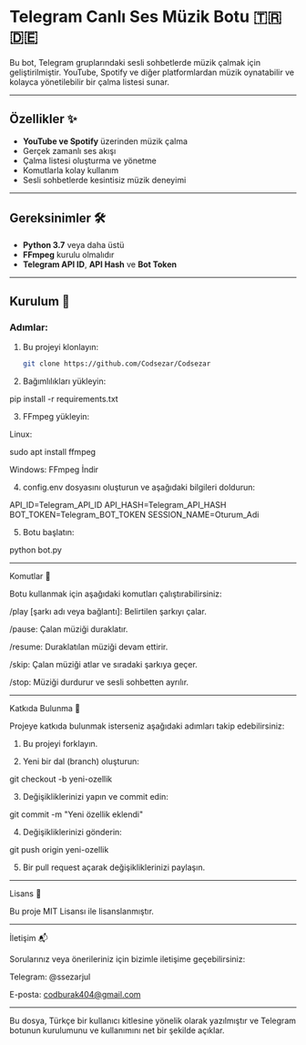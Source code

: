# Telegram Canlı Ses Müzik Botu 🇹🇷🇩🇪

Bu bot, Telegram gruplarındaki sesli sohbetlerde müzik çalmak için geliştirilmiştir. YouTube, Spotify ve diğer platformlardan müzik oynatabilir ve kolayca yönetilebilir bir çalma listesi sunar.

---

## Özellikler ✨
- **YouTube ve Spotify** üzerinden müzik çalma
- Gerçek zamanlı ses akışı
- Çalma listesi oluşturma ve yönetme
- Komutlarla kolay kullanım
- Sesli sohbetlerde kesintisiz müzik deneyimi

---

## Gereksinimler 🛠️
- **Python 3.7** veya daha üstü
- **FFmpeg** kurulu olmalıdır
- **Telegram API ID**, **API Hash** ve **Bot Token**

---

## Kurulum 🚀

### Adımlar:
1. Bu projeyi klonlayın:
   ```bash
   git clone https://github.com/Codsezar/Codsezar

2. Bağımlılıkları yükleyin:

pip install -r requirements.txt


3. FFmpeg yükleyin:

Linux:

sudo apt install ffmpeg

Windows: FFmpeg İndir



4. config.env dosyasını oluşturun ve aşağıdaki bilgileri doldurun:

API_ID=Telegram_API_ID
API_HASH=Telegram_API_HASH
BOT_TOKEN=Telegram_BOT_TOKEN
SESSION_NAME=Oturum_Adi


5. Botu başlatın:

python bot.py




---

Komutlar 📖

Botu kullanmak için aşağıdaki komutları çalıştırabilirsiniz:

/play [şarkı adı veya bağlantı]: Belirtilen şarkıyı çalar.

/pause: Çalan müziği duraklatır.

/resume: Duraklatılan müziği devam ettirir.

/skip: Çalan müziği atlar ve sıradaki şarkıya geçer.

/stop: Müziği durdurur ve sesli sohbetten ayrılır.



---

Katkıda Bulunma 🤝

Projeye katkıda bulunmak isterseniz aşağıdaki adımları takip edebilirsiniz:

1. Bu projeyi forklayın.


2. Yeni bir dal (branch) oluşturun:

git checkout -b yeni-ozellik


3. Değişikliklerinizi yapın ve commit edin:

git commit -m "Yeni özellik eklendi"


4. Değişikliklerinizi gönderin:

git push origin yeni-ozellik


5. Bir pull request açarak değişikliklerinizi paylaşın.




---

Lisans 📜

Bu proje MIT Lisansı ile lisanslanmıştır.


---

İletişim 📬

Sorularınız veya önerileriniz için bizimle iletişime geçebilirsiniz:

Telegram: @ssezarjul

E-posta: codburak404@gmail.com


---

Bu dosya, Türkçe bir kullanıcı kitlesine yönelik olarak yazılmıştır ve Telegram botunun kurulumunu ve kullanımını net bir şekilde açıklar.
